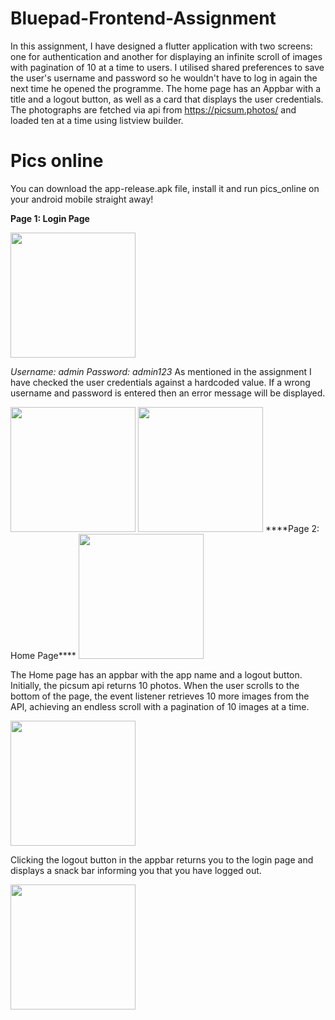 # Bluepad-Frontend-Assignment
In this assignment, I have designed a flutter application with two screens: one for authentication and another for displaying an infinite scroll of images with pagination of 10 at a time to users. I utilised shared preferences to save the user's username and password so he wouldn't have to log in again the next time he opened the programme. The home page has an Appbar with a title and a logout button, as well as a card that displays the user credentials. The photographs are fetched via api from https://picsum.photos/ and loaded ten at a time using listview builder.

# Pics online
You can download the app-release.apk file, install it and run pics_online on your android mobile straight away!

****Page 1: Login Page****


<img src="https://user-images.githubusercontent.com/45164745/153407360-6a24410c-cab2-41f1-92eb-39a910e8fe78.png" height="200">

_Username: admin
Password: admin123_
As mentioned in the assignment I have checked the user credentials against a hardcoded value. If a wrong username and password is entered then an error message will be displayed.


 <img src="https://user-images.githubusercontent.com/45164745/153407806-61adc949-1e88-46c9-a252-dd78de3419b5.png" height="200">
 <img src="https://user-images.githubusercontent.com/45164745/153407818-93908e99-088c-49e6-914f-158ce033d958.png" height="200">
 ****Page 2: Home Page****
 
  <img src="https://user-images.githubusercontent.com/45164745/153407927-1f0ab05f-a2fc-4453-a59a-31be9d78b507.png" height="200">
 
The Home page has an appbar with the app name and a logout button. Initially, the picsum api returns 10 photos. When the user scrolls to the bottom of the page, the event listener retrieves 10 more images from the API, achieving an endless scroll with a pagination of 10 images at a time.

 <img src="https://user-images.githubusercontent.com/45164745/153408687-e4a4a02e-e276-4616-87ad-315bd62a5973.png" height="200">

Clicking the logout button in the appbar returns you to the login page and displays a snack bar informing you that you have logged out.

 <img src="https://user-images.githubusercontent.com/45164745/153408898-a0a7c515-f291-478d-b75d-54ebd95ff291.png" height="200">

